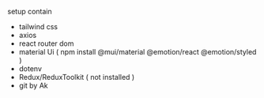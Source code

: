 setup contain

- tailwind css
- axios
- react router dom
- material Ui              ( npm install @mui/material @emotion/react @emotion/styled )
- dotenv
- Redux/ReduxToolkit ( not installed )
- git by Ak